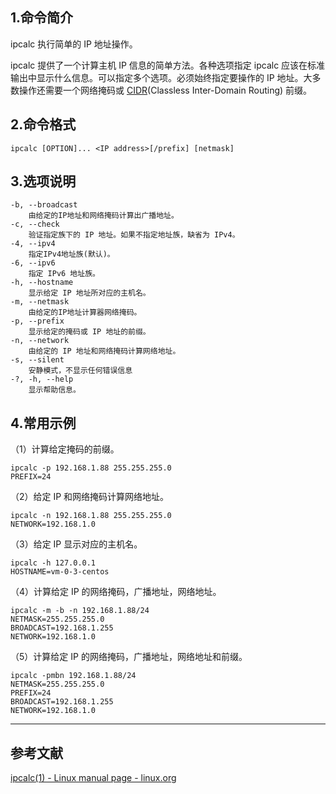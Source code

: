 ## 1.命令简介
ipcalc 执行简单的 IP 地址操作。

ipcalc 提供了一个计算主机 IP 信息的简单方法。各种选项指定 ipcalc 应该在标准输出中显示什么信息。可以指定多个选项。必须始终指定要操作的 IP 地址。大多数操作还需要一个网络掩码或 [CIDR](https://en.wikipedia.org/wiki/Classless_Inter-Domain_Routing)(Classless Inter-Domain Routing) 前缀。

## 2.命令格式
```
ipcalc [OPTION]... <IP address>[/prefix] [netmask]
```

## 3.选项说明
```shell
-b, --broadcast
	由给定的IP地址和网络掩码计算出广播地址。
-c, --check
	验证指定族下的 IP 地址。如果不指定地址族，缺省为 IPv4。
-4, --ipv4
	指定IPv4地址族(默认)。
-6, --ipv6
	指定 IPv6 地址族。
-h, --hostname
	显示给定 IP 地址所对应的主机名。
-m, --netmask
	由给定的IP地址计算器网络掩码。
-p, --prefix
	显示给定的掩码或 IP 地址的前缀。
-n, --network
	由给定的 IP 地址和网络掩码计算网络地址。
-s, --silent
	安静模式，不显示任何错误信息
-?, -h, --help
	显示帮助信息。
```

## 4.常用示例

（1）计算给定掩码的前缀。

```shell
ipcalc -p 192.168.1.88 255.255.255.0
PREFIX=24
```

（2）给定 IP 和网络掩码计算网络地址。

```shell
ipcalc -n 192.168.1.88 255.255.255.0
NETWORK=192.168.1.0
```

（3）给定 IP 显示对应的主机名。

```shell
ipcalc -h 127.0.0.1
HOSTNAME=vm-0-3-centos
```

（4）计算给定 IP 的网络掩码，广播地址，网络地址。
```shell
ipcalc -m -b -n 192.168.1.88/24
NETMASK=255.255.255.0
BROADCAST=192.168.1.255
NETWORK=192.168.1.0
```

（5）计算给定 IP 的网络掩码，广播地址，网络地址和前缀。
```shell
ipcalc -pmbn 192.168.1.88/24
NETMASK=255.255.255.0
PREFIX=24
BROADCAST=192.168.1.255
NETWORK=192.168.1.0
```

---

## 参考文献
[ipcalc(1) - Linux manual page - linux.org](https://www.linux.org/docs/man1/ipcalc.html)
